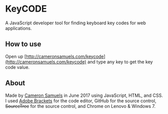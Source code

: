 # KeyCODE
A JavaScript developer tool for finding keyboard key codes for web applications.

## How to use
Open up [http://cameronsamuels.com/keycode](http://cameronsamuels.com/keycode) and type any key to get the key code value.

## About
Made by [Cameron Samuels](http://cameronsamuels.com) in June 2017 using JavaScript, HTML, and CSS.
<br />
I used <a href="http://brackets.io">Adobe Brackets</a> for the code editor, GitHub for the source control, <strike>SourceTree</strike> for the source control, and Chrome on Lenovo & Windows 7.
